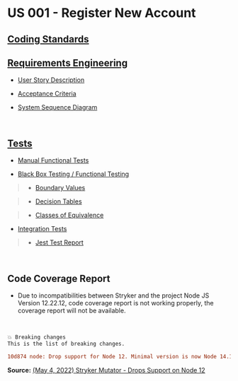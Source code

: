 # US 001 - Register New Account

## [Coding Standards](../../01-coding-standards/coding-standards.md)

## [Requirements Engineering](01.requirements-engineering/US001.md)

* [User Story Description](01.requirements-engineering/US001.md#11-user-story-description)

* [Acceptance Criteria](01.requirements-engineering/US001.md#13-acceptance-criteria)

* [System Sequence Diagram](01.requirements-engineering/US001.md#16-system-sequence-diagram-ssd)

<br>

## [Tests](02.tests/readme.md)

* [Manual Functional Tests](02.tests/aux-docs/01_man_func_tests.md)

* [Black Box Testing / Functional Testing](02.tests/aux-docs/02_black_box_test.md)

>* [Boundary Values](./02.tests/aux-docs/02_black_box_test.md#1-boundary-values---worst-case-with-robustness)

>* [Decision Tables](./02.tests/aux-docs/02_black_box_test.md#2-decision-tables)

>* [Classes of Equivalence](./02.tests/aux-docs/02_black_box_test.md#3-classes-of-equivalence)

* [Integration Tests](02.tests/aux-docs/03_int_tests.md)

>* [Jest Test Report](../../../test-report.html)
 
<br>

## Code Coverage Report

* Due to incompatibilities between Stryker and the project Node JS Version 12.22.12, code coverage report is not working properly, the coverage report will not be available.

<br>

```diff	
💥 Breaking changes
This is the list of breaking changes.

10d874 node: Drop support for Node 12. Minimal version is now Node 14.18.0.
```

**Source:** <a href="https://stryker-mutator.io/blog/stryker-js-v6-expeditious-superior-mutations/#-breaking-changes">(May 4, 2022) Stryker Mutator - Drops Support on Node 12</a>

<br>